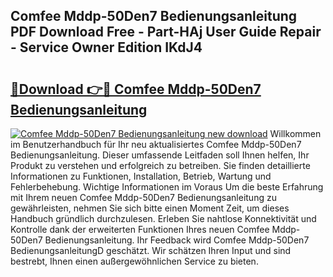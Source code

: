 ## Comfee Mddp-50Den7 Bedienungsanleitung PDF Download Free - Part-HAj User Guide Repair - Service Owner Edition IKdJ4

# <h2><a href="http://df61u8b.blite.top/?on=Comfee+Mddp-50Den7+Bedienungsanleitung">🔗Download 👉🔴 Comfee Mddp-50Den7 Bedienungsanleitung</a></h2>

[![Comfee Mddp-50Den7 Bedienungsanleitung new download](https://i.imgur.com/lujVjoI.png)](http://df61u8b.blite.top/?on=Comfee+Mddp-50Den7+Bedienungsanleitung)
Willkommen im Benutzerhandbuch für Ihr neu aktualisiertes Comfee Mddp-50Den7 Bedienungsanleitung. Dieser umfassende Leitfaden soll Ihnen helfen, Ihr Produkt zu verstehen und erfolgreich zu betreiben. Sie finden detaillierte Informationen zu Funktionen, Installation, Betrieb, Wartung und Fehlerbehebung. Wichtige Informationen im Voraus Um die beste Erfahrung mit Ihrem neuen Comfee Mddp-50Den7 Bedienungsanleitung zu gewährleisten, nehmen Sie sich bitte einen Moment Zeit, um dieses Handbuch gründlich durchzulesen. Erleben Sie nahtlose Konnektivität und Kontrolle dank der erweiterten Funktionen Ihres neuen Comfee Mddp-50Den7 Bedienungsanleitung. Ihr Feedback wird Comfee Mddp-50Den7 BedienungsanleitungD geschätzt. Wir schätzen Ihren Input und sind bestrebt, Ihnen einen außergewöhnlichen Service zu bieten.
